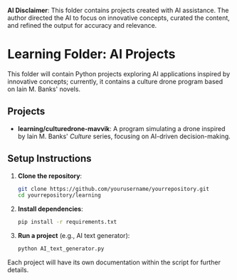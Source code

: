 **AI Disclaimer**: This folder contains projects created with AI assistance. The author directed the AI to focus on innovative concepts, curated the content, and refined the output for accuracy and relevance.

# Learning Folder: AI Projects

This folder will contain Python projects exploring AI applications inspired by innovative concepts; currently, it contains a culture drone program based on Iain M. Banks' novels.

## Projects

- **learning/culturedrone-mavvik**: A program simulating a drone inspired by Iain M. Banks' *Culture* series, focusing on AI-driven decision-making.

## Setup Instructions

1. **Clone the repository**:
   ```bash
   git clone https://github.com/yourusername/yourrepository.git
   cd yourrepository/learning
   ```

2. **Install dependencies**:
   ```bash
   pip install -r requirements.txt
   ```

3. **Run a project** (e.g., AI text generator):
   ```bash
   python AI_text_generator.py
   ```

Each project will have its own documentation within the script for further details.
